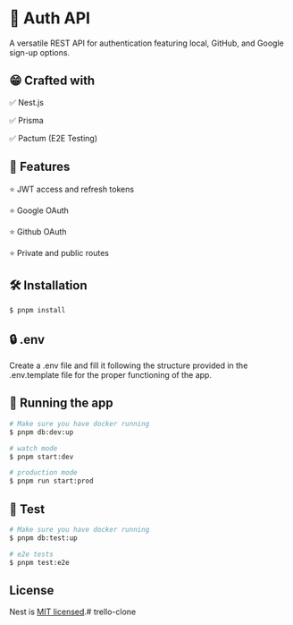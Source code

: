# 📖 Auth API

A versatile REST API for authentication featuring local, GitHub, and Google sign-up options.

## 😁 Crafted with

✅ Nest.js

✅ Prisma

✅ Pactum (E2E Testing)

## 🌟 Features

⭐️ JWT access and refresh tokens

⭐️ Google OAuth

⭐️ Github OAuth

⭐️ Private and public routes

## 🛠 Installation

```bash
$ pnpm install
```

## 🔒 .env
Create a .env file and fill it following the structure provided in the .env.template file for the proper functioning of the app.

## 🚀 Running the app

```bash
# Make sure you have docker running
$ pnpm db:dev:up

# watch mode
$ pnpm start:dev

# production mode
$ pnpm run start:prod
```

## 🧪 Test
```bash
# Make sure you have docker running
$ pnpm db:test:up

# e2e tests
$ pnpm test:e2e
```

## License

Nest is [MIT licensed](LICENSE).# trello-clone
